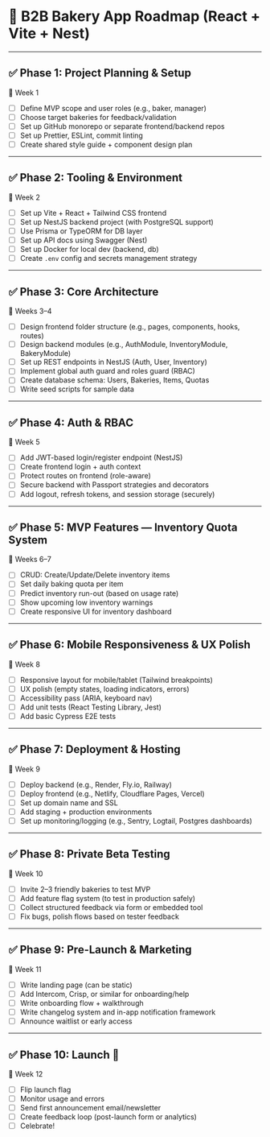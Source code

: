 
# 📅 B2B Bakery App Roadmap (React + Vite + Nest)

---

## ✅ Phase 1: Project Planning & Setup

📅 Week 1

- [ ] Define MVP scope and user roles (e.g., baker, manager)
- [ ] Choose target bakeries for feedback/validation
- [ ] Set up GitHub monorepo or separate frontend/backend repos
- [ ] Set up Prettier, ESLint, commit linting
- [ ] Create shared style guide + component design plan

---

## ✅ Phase 2: Tooling & Environment

📅 Week 2

- [ ] Set up Vite + React + Tailwind CSS frontend
- [ ] Set up NestJS backend project (with PostgreSQL support)
- [ ] Use Prisma or TypeORM for DB layer
- [ ] Set up API docs using Swagger (Nest)
- [ ] Set up Docker for local dev (backend, db)
- [ ] Create `.env` config and secrets management strategy

---

## ✅ Phase 3: Core Architecture

📅 Weeks 3–4

- [ ] Design frontend folder structure (e.g., pages, components, hooks, routes)
- [ ] Design backend modules (e.g., AuthModule, InventoryModule, BakeryModule)
- [ ] Set up REST endpoints in NestJS (Auth, User, Inventory)
- [ ] Implement global auth guard and roles guard (RBAC)
- [ ] Create database schema: Users, Bakeries, Items, Quotas
- [ ] Write seed scripts for sample data

---

## ✅ Phase 4: Auth & RBAC

📅 Week 5

- [ ] Add JWT-based login/register endpoint (NestJS)
- [ ] Create frontend login + auth context
- [ ] Protect routes on frontend (role-aware)
- [ ] Secure backend with Passport strategies and decorators
- [ ] Add logout, refresh tokens, and session storage (securely)

---

## ✅ Phase 5: MVP Features — Inventory Quota System

📅 Weeks 6–7

- [ ] CRUD: Create/Update/Delete inventory items
- [ ] Set daily baking quota per item
- [ ] Predict inventory run-out (based on usage rate)
- [ ] Show upcoming low inventory warnings
- [ ] Create responsive UI for inventory dashboard

---

## ✅ Phase 6: Mobile Responsiveness & UX Polish

📅 Week 8

- [ ] Responsive layout for mobile/tablet (Tailwind breakpoints)
- [ ] UX polish (empty states, loading indicators, errors)
- [ ] Accessibility pass (ARIA, keyboard nav)
- [ ] Add unit tests (React Testing Library, Jest)
- [ ] Add basic Cypress E2E tests

---

## ✅ Phase 7: Deployment & Hosting

📅 Week 9

- [ ] Deploy backend (e.g., Render, Fly.io, Railway)
- [ ] Deploy frontend (e.g., Netlify, Cloudflare Pages, Vercel)
- [ ] Set up domain name and SSL
- [ ] Add staging + production environments
- [ ] Set up monitoring/logging (e.g., Sentry, Logtail, Postgres dashboards)

---

## ✅ Phase 8: Private Beta Testing

📅 Week 10

- [ ] Invite 2–3 friendly bakeries to test MVP
- [ ] Add feature flag system (to test in production safely)
- [ ] Collect structured feedback via form or embedded tool
- [ ] Fix bugs, polish flows based on tester feedback

---

## ✅ Phase 9: Pre-Launch & Marketing

📅 Week 11

- [ ] Write landing page (can be static)
- [ ] Add Intercom, Crisp, or similar for onboarding/help
- [ ] Write onboarding flow + walkthrough
- [ ] Write changelog system and in-app notification framework
- [ ] Announce waitlist or early access

---

## ✅ Phase 10: Launch 🎉

📅 Week 12

- [ ] Flip launch flag
- [ ] Monitor usage and errors
- [ ] Send first announcement email/newsletter
- [ ] Create feedback loop (post-launch form or analytics)
- [ ] Celebrate!
